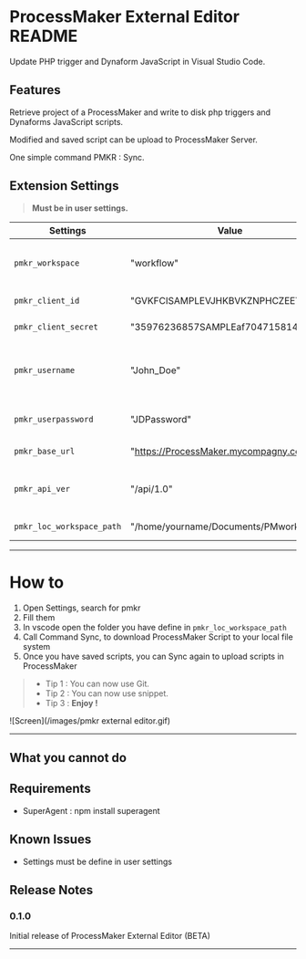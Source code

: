 # ProcessMaker External Editor README

Update PHP trigger and Dynaform JavaScript in Visual Studio Code.

## Features

Retrieve project of a ProcessMaker and write to disk php triggers and Dynaforms JavaScript scripts.

Modified and saved script can be upload to ProcessMaker Server.

One simple command PMKR : Sync.

## Extension Settings 


> **Must be in user settings.**

Settings | Value  | Description 
---------|--------|------------
`pmkr_workspace`|"workflow"|ProcessMaker workspace, default is workflow
`pmkr_client_id`|"GVKFCISAMPLEVJHKBVKZNPHCZEEYL"|ProcessMaker Client id
`pmkr_client_secret`|"35976236857SAMPLEaf7047158145"|ProcessMaker Client secret
`pmkr_username`|"John_Doe"|The username of a ProcessMaker user
`pmkr_userpassword`|"JDPassword"|ProcessMaker user password
`pmkr_base_url`|"https://ProcessMaker.mycompagny.com"|ProcessMaker url
`pmkr_api_ver`|"/api/1.0"|ProcessMaker Api version, default is /api/1.0
`pmkr_loc_workspace_path`|"/home/yourname/Documents/PMworkspace"|Path to Local Folder

-----------------------------------------------------------------------------------------------------------
# How to
1. Open Settings, search for pmkr
1. Fill them
1. In vscode open the folder you have define in `pmkr_loc_workspace_path`
1. Call Command Sync, to download ProcessMaker Script to your local file system
1. Once you have saved scripts, you can Sync again to upload scripts in ProcessMaker

> * Tip 1 : You can now use Git.
> * Tip 2 : You can now use snippet.
> * Tip 3 : **Enjoy !**

![Screen](/images/pmkr external editor.gif)

-----------------------------------------------------------------------------------------------------------
## What you cannot do

## Requirements
* SuperAgent : npm install superagent

## Known Issues
* Settings must be define in user settings

## Release Notes



### 0.1.0

Initial release of ProcessMaker External Editor (BETA)

-----------------------------------------------------------------------------------------------------------
